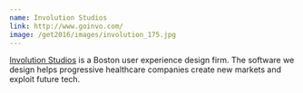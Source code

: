 ```yaml
---
name: Involution Studios
link: http://www.goinvo.com/
image: /get2016/images/involution_175.jpg
---
```


[Involution Studios](http://www.goinvo.com/) is a Boston user experience design firm. The software we design helps progressive healthcare companies create new markets and exploit future tech.

